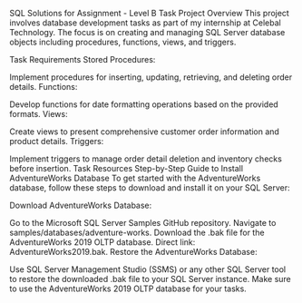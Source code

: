 SQL Solutions for Assignment - Level B Task
Project Overview
This project involves database development tasks as part of my internship at Celebal Technology. The focus is on creating and managing SQL Server database objects including procedures, functions, views, and triggers.

Task Requirements
Stored Procedures:

Implement procedures for inserting, updating, retrieving, and deleting order details.
Functions:

Develop functions for date formatting operations based on the provided formats.
Views:

Create views to present comprehensive customer order information and product details.
Triggers:

Implement triggers to manage order detail deletion and inventory checks before insertion.
Task Resources
Step-by-Step Guide to Install AdventureWorks Database
To get started with the AdventureWorks database, follow these steps to download and install it on your SQL Server:

Download AdventureWorks Database:

Go to the Microsoft SQL Server Samples GitHub repository.
Navigate to samples/databases/adventure-works.
Download the .bak file for the AdventureWorks 2019 OLTP database. Direct link: AdventureWorks2019.bak.
Restore the AdventureWorks Database:

Use SQL Server Management Studio (SSMS) or any other SQL Server tool to restore the downloaded .bak file to your SQL Server instance.
Make sure to use the AdventureWorks 2019 OLTP database for your tasks.


